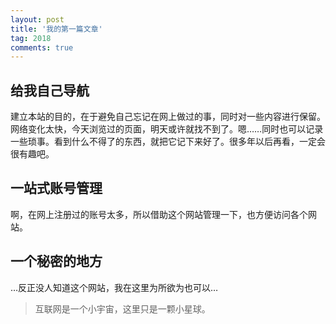 ```yaml
---
layout: post
title: '我的第一篇文章'
tag: 2018
comments: true
---
```


## 给我自己导航

建立本站的目的，在于避免自己忘记在网上做过的事，同时对一些内容进行保留。网络变化太快，今天浏览过的页面，明天或许就找不到了。嗯……同时也可以记录一些琐事。看到什么不得了的东西，就把它记下来好了。很多年以后再看，一定会很有趣吧。

## 一站式账号管理

啊，在网上注册过的账号太多，所以借助这个网站管理一下，也方便访问各个网站。

## 一个秘密的地方

…反正没人知道这个网站，我在这里为所欲为也可以…

> 互联网是一个小宇宙，这里只是一颗小星球。
